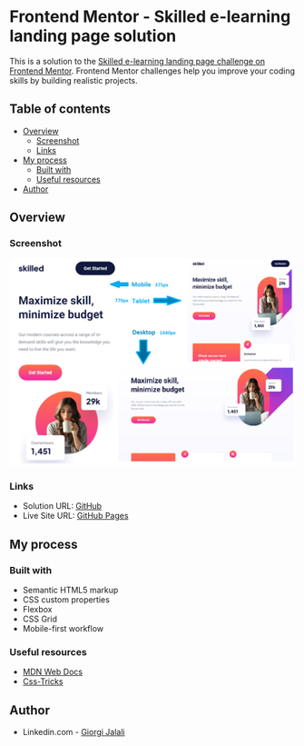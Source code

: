 # Frontend Mentor - Skilled e-learning landing page solution

This is a solution to the [Skilled e-learning landing page challenge on Frontend Mentor](https://www.frontendmentor.io/challenges/skilled-elearning-landing-page-S1ObDrZ8q). Frontend Mentor challenges help you improve your coding skills by building realistic projects.

## Table of contents

- [Overview](#overview)
  - [Screenshot](#screenshot)
  - [Links](#links)
- [My process](#my-process)
  - [Built with](#built-with)
  - [Useful resources](#useful-resources)
- [Author](#author)

## Overview

### Screenshot

![Skilled ELearning Landing Page](./skilled-elearning-landing-page.bmp)

### Links

- Solution URL: [GitHub](https://github.com/Giorgi-Jalali/Skilled-elearning-landing-page)
- Live Site URL: [GitHub Pages](https://Giorgi-Jalali.github.io/Skilled-elearning-landing-page)

## My process

### Built with

- Semantic HTML5 markup
- CSS custom properties
- Flexbox
- CSS Grid
- Mobile-first workflow

### Useful resources

- [MDN Web Docs](https://developer.mozilla.org/en-US/)
- [Css-Tricks](https://css-tricks.com/)

## Author

- Linkedin.com - [Giorgi Jalali](https://www.linkedin.com/in/giorgi-jalali-0336b8225/)
